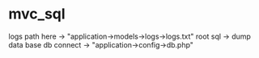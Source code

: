# mvc_sql
logs path here -> "application->models->logs->logs.txt"
root sql -> dump data base
db connect -> "application->config->db.php"
